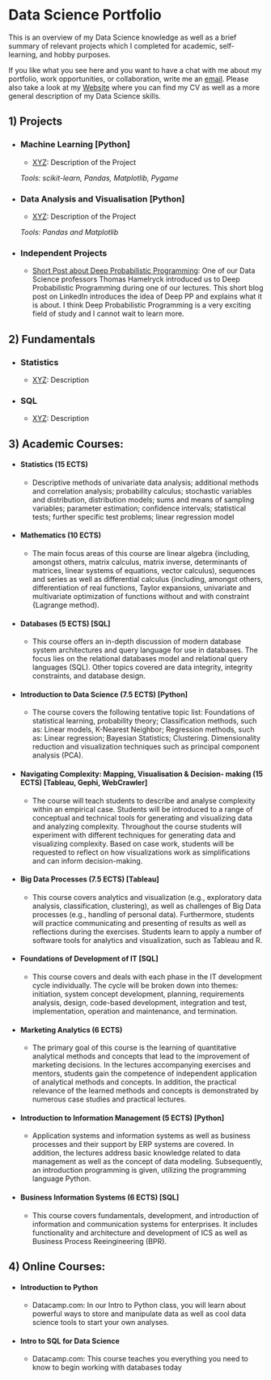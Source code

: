 # Data Science Portfolio
This is an overview of my Data Science knowledge as well as a brief summary of relevant projects which I completed for academic, self-learning, and hobby purposes.

If you like what you see here and you want to have a chat with me about my portfolio, work opportunities, or collaboration, write me an [email](mailto:st.knoedler@gmail.com). Please also take a look at my [Website](https://sknoedler.github.io) where you can find my CV as well as a more general description of my Data Science skills.


## 1) Projects
- ### Machine Learning [Python]
	- [XYZ](https://github.com/steffen/.../prediction1.ipynb): Description of the Project

	_Tools: scikit-learn, Pandas, Matplotlib, Pygame_ 


- ### Data Analysis and Visualisation [Python]
	- [XYZ](https://github.com/steffen/.../prediction1.ipynb): Description of the Project

	_Tools: Pandas and Matplotlib_


- ### Independent Projects
	- [Short Post about Deep Probabilistic Programming](https://www.linkedin.com/pulse/deep-probabilistic-programming-steffen-knödler/): One of our Data Science professors Thomas Hamelryck introduced us to Deep Probabilistic Programming during one of our lectures. This short blog post on LinkedIn introduces the idea of Deep PP and explains what it is about. I think Deep Probabilistic Programming is a very exciting field of study and I cannot wait to learn more.



## 2) Fundamentals
- ### Statistics
	- [XYZ](https://github.com/steffen/.../prediction1.ipynb): Description

- ### SQL
	- [XYZ](https://github.com/steffen/.../prediction1.ipynb): Description




## 3) Academic Courses:
- #### Statistics (15 ECTS) 
	- Descriptive methods of univariate data analysis; additional methods and
		correlation analysis; probability calculus; stochastic variables and
		distribution, distribution models; sums and means of sampling variables;
		parameter estimation; confidence intervals; statistical tests; further specific
		test problems; linear regression model
		
- #### Mathematics (10 ECTS)
	- The main focus areas of this course are linear algebra {including, amongst others, matrix calculus, matrix inverse, determinants of matrices, linear systems of equations, vector calculus), sequences and series as well as differential calculus {including, amongst others, differentiation of real functions, Taylor expansions, univariate and multivariate optimization of functions without and with constraint {Lagrange method). 
- #### Databases (5 ECTS) [SQL]
	- This course offers an in-depth discussion of modern database system architectures and query language for use in databases. The focus lies on the relational databases model and relational query languages (SQL). Other topics covered are data integrity, integrity constraints, and database design.
- #### Introduction to Data Science (7.5 ECTS) [Python]
	- The course covers the following tentative topic list: Foundations of statistical learning, probability theory; Classification methods, such as: Linear models, K-Nearest Neighbor; Regression methods, such as: Linear regression; Bayesian Statistics; Clustering.
Dimensionality reduction and visualization techniques such as principal component analysis (PCA).
- #### Navigating Complexity: Mapping, Visualisation & Decision- making (15 ECTS) [Tableau, Gephi, WebCrawler]
	- The course will teach students to describe and analyse complexity within an empirical case. Students will be introduced to a range of conceptual and technical tools for generating and visualizing data and analyzing complexity. Throughout the course students will experiment with different techniques for generating data and visualizing complexity. Based on case work, students will be requested to reflect on how visualizations work as simplifications and can inform decision-making.
- #### Big Data Processes (7.5 ECTS) [Tableau]
	- This course covers analytics and visualization (e.g., exploratory data analysis, classification, clustering), as well as challenges of Big Data processes (e.g., handling of personal data). Furthermore, students will practice communicating and presenting of results as well as reflections during the exercises. Students learn to apply a number of software tools for analytics and visualization, such as Tableau and R.
- #### Foundations of Development of IT [SQL]
	- This course covers and deals with each phase in the IT development cycle individually. The cycle will be broken down into themes: initiation, system concept development, planning, requirements analysis, design, code-based development, integration and test, implementation, operation and maintenance, and termination.
- #### Marketing Analytics (6 ECTS)
	- The primary goal of this course is the learning of quantitative analytical methods and concepts that lead to the improvement of marketing decisions. In the lectures accompanying exercises and mentors, students gain the competence of independent application of analytical methods and concepts. In addition, the practical relevance of the learned methods and concepts is demonstrated by numerous case studies and practical lectures. 
- #### Introduction to Information Management (5 ECTS) [Python]
	- Application systems and information systems as well as business processes and their support by ERP systems are covered. In addition, the lectures address basic knowledge related to data management as well as the concept of data modeling. Subsequently, an introduction programming is given, utilizing the programming language Python.
- #### Business Information Systems (6 ECTS) [SQL]
	- This course covers fundamentals, development, and introduction of information and communication systems for enterprises. It includes functionality and architecture and development of ICS as well as Business Process Reeingineering (BPR).



## 4) Online Courses: 
- #### Introduction to Python
	- Datacamp.com: In our Intro to Python class, you will learn about powerful ways to store and manipulate data as well as cool data science tools to start your own analyses. 
	
- #### Intro to SQL for Data Science
	- Datacamp.com: This course teaches you everything you need to know to begin working with databases today




